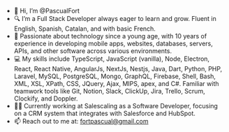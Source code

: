 - 👋 Hi, I’m @PascualFort
- 🔍 I’m a Full Stack Developer always eager to learn and grow. Fluent in English, Spanish, Catalan, and with basic French.
- 🚀 Passionate about technology since a young age, with 10 years of experience in developing mobile apps, websites, databases, servers, APIs, and other software across various environments.
- 💻 My skills include TypeScript, JavaScript (vanilla), Node, Electron, React, React Native, AngularJs, NextJs, Nestjs, Java, Dart, Python, PHP, Laravel, MySQL, PostgreSQL, Mongo, GraphQL, Firebase, Shell, Bash, XML, XSL, XPath, CSS, JQuery, Ajax, MIPS, apex, and C#. Familiar with teamwork tools like Git, Notion, Slack, ClickUp, Jira, Trello, Scrum, Clockify, and Doppler.
- 👨‍💻 Currently working at Salescaling as a Software Developer, focusing on a CRM system that integrates with Salesforce and HubSpot.
- 📫 Reach out to me at: fortpascual@gmail.com
